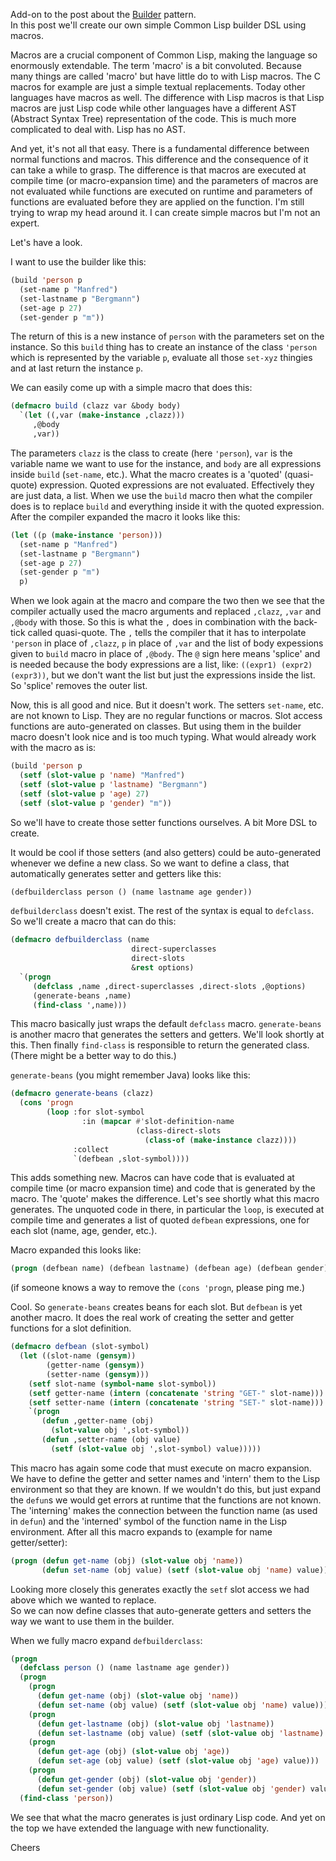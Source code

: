 Add-on to the post about the <a href="http://retro-style.software-by-mabe.com/blog/Patterns+-+Builder" class="link" target="_blank">Builder</a> pattern.  
In this post we'll create our own simple Common Lisp builder DSL using macros.

Macros are a crucial component of Common Lisp, making the language so enormously extendable. The term 'macro' is a bit convoluted. Because many things are called 'macro' but have little do to with Lisp macros. The C macros for example are just a simple textual replacements. Today other languages have macros as well. The difference with Lisp macros is that Lisp macros are just Lisp code while other languages have a different AST (Abstract Syntax Tree) representation of the code. This is much more complicated to deal with. Lisp has no AST.

And yet, it's not all that easy. There is a fundamental difference between normal functions and macros. This difference and the consequence of it can take a while to grasp. The difference is that macros are executed at compile time (or macro-expansion time) and the parameters of macros are not evaluated while functions are executed on runtime and parameters of functions are evaluated before they are applied on the function. I'm still trying to wrap my head around it. I can create simple macros but I'm not an expert.

Let's have a look.

I want to use the builder like this:

```lisp
(build 'person p
  (set-name p "Manfred")
  (set-lastname p "Bergmann")
  (set-age p 27)
  (set-gender p "m"))
```

The return of this is a new instance of `person` with the parameters set on the instance. So this `build` thing has to create an instance of the class `'person` which is represented by the variable `p`, evaluate all those `set-xyz` thingies and at last return the instance `p`.

We can easily come up with a simple macro that does this:

```lisp
(defmacro build (clazz var &body body)
  `(let ((,var (make-instance ,clazz)))
     ,@body
     ,var))
```

The parameters `clazz` is the class to create (here `'person`), `var` is the variable name we want to use for the instance, and `body` are all expressions inside `build` (`set-name`, etc.). What the macro creates is a 'quoted' (quasi-quote) expression. Quoted expressions are not evaluated. Effectively they are just data, a list. When we use the `build` macro then what the compiler does is to replace `build` and everything inside it with the quoted expression. After the compiler expanded the macro it looks like this:

```lisp
(let ((p (make-instance 'person)))
  (set-name p "Manfred")
  (set-lastname p "Bergmann")
  (set-age p 27)
  (set-gender p "m")
  p)
```

When we look again at the macro and compare the two then we see that the compiler actually used the macro arguments and replaced `,clazz`, `,var` and `,@body` with those. So this is what the `,` does in combination with the back-tick called quasi-quote. The `,` tells the compiler that it has to interpolate `'person` in place of `,clazz`, `p` in place of `,var` and the list of body expessions given to `build` macro in place of `,@body`. The `@` sign here means 'splice' and is needed because the body expressions are a list, like: `((expr1) (expr2) (expr3))`, but we don't want the list but just the expressions inside the list. So 'splice' removes the outer list.

Now, this is all good and nice. But it doesn't work. The setters `set-name`, etc. are not known to Lisp. They are no regular functions or macros. Slot access functions are auto-generated on classes. But using them in the builder macro doesn't look nice and is too much typing. What would already work with the macro as is:

```lisp
(build 'person p
  (setf (slot-value p 'name) "Manfred")
  (setf (slot-value p 'lastname) "Bergmann")
  (setf (slot-value p 'age) 27)
  (setf (slot-value p 'gender) "m"))
```

So we'll have to create those setter functions ourselves. A bit More DSL to create.

It would be cool if those setters (and also getters) could be auto-generated whenever we define a new class. So we want to define a class, that automatically generates setter and getters like this:

```lisp
(defbuilderclass person () (name lastname age gender))
```

`defbuilderclass` doesn't exist. The rest of the syntax is equal to `defclass`. So we'll create a macro that can do this:

```lisp
(defmacro defbuilderclass (name
                           direct-superclasses
                           direct-slots
                           &rest options)
  `(progn
     (defclass ,name ,direct-superclasses ,direct-slots ,@options)
     (generate-beans ,name)
     (find-class ',name)))
```

This macro basically just wraps the default `defclass` macro. `generate-beans` is another macro that generates the setters and getters. We'll look shortly at this. Then finally `find-class` is responsible to return the generated class. (There might be a better way to do this.)

`generate-beans` (you might remember Java) looks like this:

```lisp
(defmacro generate-beans (clazz)
  (cons 'progn
        (loop :for slot-symbol
                :in (mapcar #'slot-definition-name
                            (class-direct-slots 
                              (class-of (make-instance clazz))))
              :collect
              `(defbean ,slot-symbol))))
```

This adds something new. Macros can have code that is evaluated at compile time (or macro expansion time) and code that is generated by the macro. The 'quote' makes the difference. Let's see shortly what this macro generates. The unquoted code in there, in particular the `loop`, is executed at compile time and generates a list of quoted `defbean` expressions, one for each slot (name, age, gender, etc.).

Macro expanded this looks like:

```lisp
(progn (defbean name) (defbean lastname) (defbean age) (defbean gender))
```

(if someone knows a way to remove the `(cons 'progn`, please ping me.)

Cool. So `generate-beans` creates beans for each slot. But `defbean` is yet another macro. It does the real work of creating the setter and getter functions for a slot definition.

```lisp
(defmacro defbean (slot-symbol)
  (let ((slot-name (gensym))
        (getter-name (gensym))
        (setter-name (gensym)))
    (setf slot-name (symbol-name slot-symbol))
    (setf getter-name (intern (concatenate 'string "GET-" slot-name)))
    (setf setter-name (intern (concatenate 'string "SET-" slot-name)))
    `(progn
       (defun ,getter-name (obj)
         (slot-value obj ',slot-symbol))
       (defun ,setter-name (obj value)
         (setf (slot-value obj ',slot-symbol) value)))))
```

This macro has again some code that must execute on macro expansion. We have to define the getter and setter names and 'intern' them to the Lisp environment so that they are known. If we wouldn't do this, but just expand the `defun`s we would get errors at runtime that the functions are not known. The 'interning' makes the connection between the function name (as used in `defun`) and the 'interned' symbol of the function name in the Lisp environment. After all this macro expands to (example for name getter/setter):

```lisp
(progn (defun get-name (obj) (slot-value obj 'name))
       (defun set-name (obj value) (setf (slot-value obj 'name) value)))
```

Looking more closely this generates exactly the `setf` slot access we had above which we wanted to replace.  
So we can now define classes that auto-generate getters and setters the way we want to use them in the builder.

When we fully macro expand `defbuilderclass`:

```lisp
(progn
  (defclass person () (name lastname age gender))
  (progn
    (progn
      (defun get-name (obj) (slot-value obj 'name))
      (defun set-name (obj value) (setf (slot-value obj 'name) value)))
    (progn
      (defun get-lastname (obj) (slot-value obj 'lastname))
      (defun set-lastname (obj value) (setf (slot-value obj 'lastname) value)))
    (progn
      (defun get-age (obj) (slot-value obj 'age))
      (defun set-age (obj value) (setf (slot-value obj 'age) value)))
    (progn
      (defun get-gender (obj) (slot-value obj 'gender))
      (defun set-gender (obj value) (setf (slot-value obj 'gender) value))))
  (find-class 'person))
```

We see that what the macro generates is just ordinary Lisp code. And yet on the top we have extended the language with new functionality.

Cheers